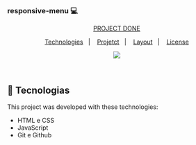 ### responsive-menu 💻
<p align="center">
<a href="https://natanferrugem.github.io/responsive-menu" target="_blank"> PROJECT DONE </a>
</p>
  

<p align="center">
  <a href="#-tecnologias">Technologies</a>&nbsp;&nbsp;&nbsp;|&nbsp;&nbsp;&nbsp;
  <a href="#-projeto">Projetct</a>&nbsp;&nbsp;&nbsp;|&nbsp;&nbsp;&nbsp;
  <a href="#-layout">Layout</a>&nbsp;&nbsp;&nbsp;|&nbsp;&nbsp;&nbsp;
  <a href="#memo-licença">License</a>
</p>

<p align="center">
  <img src="./assets/menu responsivo(header).png">
</p>

<br>


## 🚀 Tecnologias

This project was developed with these technologies:

- HTML e CSS
- JavaScript
- Git e Github
